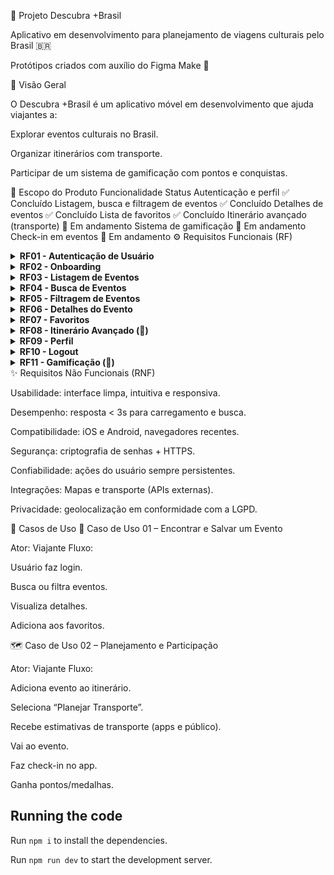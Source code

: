
 📱 Projeto Descubra +Brasil

Aplicativo em desenvolvimento para planejamento de viagens culturais pelo Brasil 🇧🇷

Protótipos criados com auxílio do Figma Make 🎨

🚀 Visão Geral

O Descubra +Brasil é um aplicativo móvel em desenvolvimento que ajuda viajantes a:

Explorar eventos culturais no Brasil.

Organizar itinerários com transporte.

Participar de um sistema de gamificação com pontos e conquistas.

🎯 Escopo do Produto
Funcionalidade	Status
Autenticação e perfil	✅ Concluído
Listagem, busca e filtragem de eventos	✅ Concluído
Detalhes de eventos	✅ Concluído
Lista de favoritos	✅ Concluído
Itinerário avançado (transporte)	🚧 Em andamento
Sistema de gamificação	🚧 Em andamento
Check-in em eventos	🚧 Em andamento
⚙️ Requisitos Funcionais (RF)
<details> <summary><b>RF01 - Autenticação de Usuário</b></summary> Permitir login com E-mail e Senha, com recuperação e cadastro. </details> <details> <summary><b>RF02 - Onboarding</b></summary> Telas introdutórias após o primeiro login. </details> <details> <summary><b>RF03 - Listagem de Eventos</b></summary> Lista de eventos em destaque (imagem, nome, datas, localização). </details> <details> <summary><b>RF04 - Busca de Eventos</b></summary> Campo de busca textual com filtro dinâmico. </details> <details> <summary><b>RF05 - Filtragem de Eventos</b></summary> Filtros avançados por Categorias, Regiões e Período (Mês). </details> <details> <summary><b>RF06 - Detalhes do Evento</b></summary> Exibir descrição, categoria e informações adicionais. </details> <details> <summary><b>RF07 - Favoritos</b></summary> Marcar/desmarcar eventos como favoritos. </details> <details> <summary><b>RF08 - Itinerário Avançado (🚧)</b></summary> - Integração com apps de transporte (Uber, 99). - Informações de transporte público. - Salvar transporte preferido. </details> <details> <summary><b>RF09 - Perfil</b></summary> Tela com dados, estatísticas e configurações. </details> <details> <summary><b>RF10 - Logout</b></summary> Sair da conta de forma segura. </details> <details> <summary><b>RF11 - Gamificação (🚧)</b></summary> - Pontos de Cultura (PC) - Medalhas e conquistas - Check-in via geolocalização </details>
✨ Requisitos Não Funcionais (RNF)

Usabilidade: interface limpa, intuitiva e responsiva.

Desempenho: resposta < 3s para carregamento e busca.

Compatibilidade: iOS e Android, navegadores recentes.

Segurança: criptografia de senhas + HTTPS.

Confiabilidade: ações do usuário sempre persistentes.

Integrações: Mapas e transporte (APIs externas).

Privacidade: geolocalização em conformidade com a LGPD.

🚶 Casos de Uso
🔎 Caso de Uso 01 – Encontrar e Salvar um Evento

Ator: Viajante
Fluxo:

Usuário faz login.

Busca ou filtra eventos.

Visualiza detalhes.

Adiciona aos favoritos.

🗺️ Caso de Uso 02 – Planejamento e Participação

Ator: Viajante
Fluxo:

Adiciona evento ao itinerário.

Seleciona “Planejar Transporte”.

Recebe estimativas de transporte (apps e público).

Vai ao evento.

Faz check-in no app.

Ganha pontos/medalhas.

  ## Running the code

  Run `npm i` to install the dependencies.

  Run `npm run dev` to start the development server.
  
